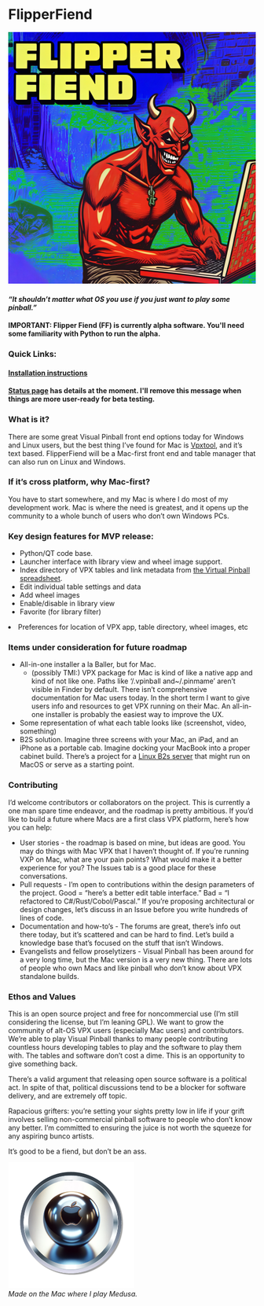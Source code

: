 <h1>FlipperFiend</h1>

<img src="./images/FlipperFiend_1024.jpg" alt="FlipperFiend" width="512" height="512">

<h4><em>“It shouldn’t matter what OS you use if you just want to play some pinball.”</em></h4>

<h4>IMPORTANT: Flipper Fiend (FF) is currently alpha software. You'll need some familiarity with Python to run the alpha.</h4>

<h3> Quick Links:</h3>
<h4><a href="./Installation.md">Installation instructions</a></h4>
<h4><a href="./status.md">Status page</a> has details at the moment. I'll remove this message when things are more user-ready for beta testing.</h4>

<h3>What is it?</h3>

<p>There are some great Visual Pinball front end options today for Windows and Linux users, but the best thing I’ve found for Mac is <a href="https://github.com/francisdb/vpxtool">Vpxtool</a>, and it’s text based. FlipperFiend will be a Mac-first front end and table manager that can also run on Linux and Windows.</p>

<h3>If it’s cross platform, why Mac-first?</h3>

<p>You have to start somewhere, and my Mac is where I do most of my development work. Mac is where the need is greatest, and it opens up the community to a whole bunch of users who don’t own Windows PCs. </p>

<h3>Key design features for MVP release:</h3>

<ul>
	<li>Python/QT code base.</li>
	<li>Launcher interface with library view and wheel image support.</li>
	<li>Index directory of VPX tables and link metadata from <a href="https://virtual-pinball-spreadsheet.web.app" title="the Virtual Pinball spreadsheet">the Virtual Pinball spreadsheet</a>.</li>
	<li>Edit individual table settings and data
		<li>Add wheel images</li>
		<li>Enable/disable in library view</li>
		<li>Favorite (for library filter)</li>
		</ul></li>
	<li>Preferences for location of VPX app, table directory, wheel images, etc</li>
</ul>

<h3>Items under consideration for future roadmap</h3>

<ul>
	<li>All-in-one installer a la Baller, but for Mac.
	<ul>
		<li>(possibly TMI:) VPX package for Mac is kind of like a native app and kind of not like one. Paths like ‘/.vpinball and~/.pinmame’ aren’t visible in Finder by default. There isn’t comprehensive documentation for Mac users today. In the short term I want to give users info and resources to get VPX running on their Mac. An all-in-one installer is probably the easiest way to improve the UX.</li>
		</ul></li>
	<li>Some representation of what each table looks like (screenshot, video, something)</li>
	<li>B2S solution. Imagine three screens with your Mac, an iPad, and an iPhone as a portable cab. Imagine docking your MacBook into a proper cabinet build. There’s a project for a <a href="https://github.com/jsm174/vpxds">Linux B2s server</a> that might run on MacOS or serve as a starting point.</li>
</ul>

<h3>Contributing</h3>

<p>I’d welcome contributors or collaborators on the project. This is currently a one man spare time endeavor, and the roadmap is pretty ambitious. If you’d like to build a future where Macs are a first class VPX platform, here’s how you can help:</p>

<ul>
	<li>User stories - the roadmap is based on mine, but ideas are good. You may do things with Mac VPX that I haven’t thought of. If you’re running VXP on Mac, what are your pain points? What would make it a better experience for you? The Issues tab is a good place for these conversations.</li>
	<li>Pull requests - I’m open to contributions within the design parameters of the project. Good = “here’s a better edit table interface.” Bad = “I refactored to C#/Rust/Cobol/Pascal.” If you’re proposing architectural or design changes, let’s discuss in an Issue before you write hundreds of lines of code.</li>
	<li>Documentation and how-to’s - The forums are great, there’s info out there today, but it’s scattered and can be hard to find. Let’s build a knowledge base that’s focused on the stuff that isn’t Windows.</li>
	<li>Evangelists and fellow proselytizers - Visual Pinball has been around for a very long time, but the Mac version is a very new thing. There are lots of people who own Macs and like pinball who don’t know about VPX standalone builds. </li>
</ul>

<h3>Ethos and Values</h3>

<p>This is an open source project and free for noncommercial use (I’m still considering the license, but I’m leaning GPL). We want to grow the community of alt-OS VPX users (especially Mac users) and contributors. We’re able to play Visual Pinball thanks to many people contributing countless hours developing tables to play and the software to play them with. The tables and software don’t cost a dime. This is an opportunity to give something back.</p>

<p>There’s a valid argument that releasing open source software is a political act. In spite of that, political discussions tend to be a blocker for software delivery, and are extremely off topic.</p>

<p>Rapacious grifters: you’re setting your sights pretty low in life if your grift involves selling non-commercial pinball software to people who don’t know any better. I’m committed to ensuring the juice is not worth the squeeze for any aspiring bunco artists. </p>

<p>It’s good to be a fiend, but don’t be an ass.</p>

<p><img src="./images/defaultimg.png" alt="Mac Pinball logo" width="256" height="256"><br>
<i>Made on the Mac where I play Medusa.</i></p>

